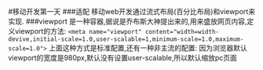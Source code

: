 #移动开发第一天
###适配
移动web开发通过流式布局(百分比布局)和viewport来实现.
###viewport
是一种容器,据说是乔布斯大神提出来的,用来盛放网页内容,定义viewport的方法:
`<meta name="viewport" content="width=width-devive,initial-scale=1.0,user-scalable=1,minimum-scale=1.0,maximum-scale=1.0">`
上面这种方式是标准配置,还有一种非主流的配置:
因为浏览器默认viewport的宽度是980px,默认没有设置user-scalable,所以默认缩放pc页面